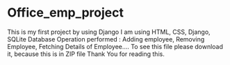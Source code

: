 # Office_emp_project
This is my first project by using Django
I am using HTML, CSS, Django, SQLite Database 
Operation performed : Adding employee, Removing Employee, Fetching Details of Employee....
To see this file please  download it, because this is in ZIP file 
Thank You for reading this.

